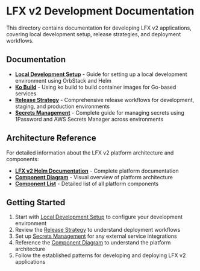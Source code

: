 # LFX v2 Development Documentation

This directory contains documentation for developing LFX v2 applications, covering local development setup,
release strategies, and deployment workflows.

## Documentation

- **[Local Development Setup](./local-development.md)** - Guide for setting up a local development
  environment using OrbStack and Helm
- **[Ko Build](./ko-build.md)** - Using ko build to build container images for Go-based services
- **[Release Strategy](./release-strategy.md)** - Comprehensive release workflows for development,
  staging, and production environments
- **[Secrets Management](./secrets-management.md)** - Complete guide for managing secrets using
  1Password and AWS Secrets Manager across environments

## Architecture Reference

For detailed information about the LFX v2 platform architecture and components:

- **[LFX v2 Helm Documentation](https://github.com/linuxfoundation/lfx-v2-helm/blob/main/README.md)**
  \- Complete platform documentation
- **[Component Diagram](https://github.com/linuxfoundation/lfx-v2-helm/blob/main/README.md#component-diagram)**
  \- Visual overview of platform architecture
- **[Component List](https://github.com/linuxfoundation/lfx-v2-helm/blob/main/README.md#components)**
  \- Detailed list of all platform components

## Getting Started

1. Start with [Local Development Setup](./local-development.md) to configure your development environment
2. Review the [Release Strategy](./release-strategy.md) to understand deployment workflows
3. Set up [Secrets Management](./secrets-management.md) for any external service integrations
4. Reference the [Component Diagram](https://github.com/linuxfoundation/lfx-v2-helm/blob/main/README.md#component-diagram)
   to understand the platform architecture
5. Follow the established patterns for developing and deploying LFX v2 applications
